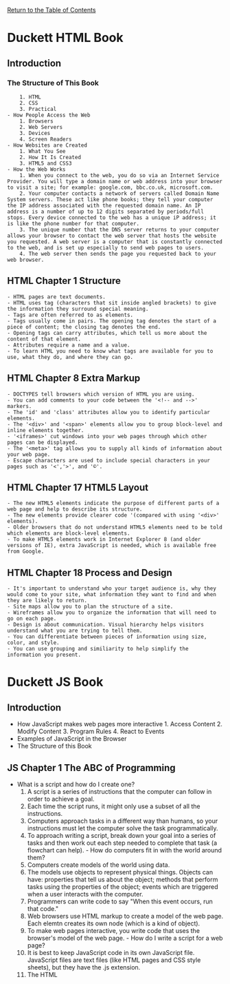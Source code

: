 [Return to the Table of Contents](README.md)

# Duckett HTML Book
 ## Introduction
  ### The Structure of This Book
        1. HTML
        2. CSS
        3. Practical
    - How People Access the Web
        1. Browsers
        2. Web Servers
        3. Devices
        4. Screen Readers
    - How Websites are Created
        1. What You See
        2. How It Is Created
        3. HTML5 and CSS3
    - How the Web Works
        1. When you connect to the web, you do so via an Internet Service Provider. You will type a domain name or web address into your browser to visit a site; for example: google.com, bbc.co.uk, microsoft.com.
        2. Your computer contacts a network of servers called Domain Name System servers. These act like phone books; they tell your computer the IP address associated with the requested domain name. An IP address is a number of up to 12 digits separated by periods/full stops. Every device connected to the web has a unique iP address; it is like the phone number for that computer.
        3. The unique number that the DNS server returns to your computer allows your browser to contact the web server that hosts the website you requested. A web server is a computer that is constantly connected to the web, and is set up especially to send web pages to users.
        4. The web server then sends the page you requested back to your web browser.
 ## HTML Chapter 1 Structure
    - HTML pages are text documents.
    - HTML uses tag (characters that sit inside angled brackets) to give the information they surround special meaning.
    - Tags are often referred to as elements.
    - Tags usually come in pairs. The opening tag denotes the start of a piece of content; the closing tag denotes the end.
    - Opening tags can carry attributes, which tell us more about the content of that element.
    - Attributes require a name and a value.
    - To learn HTML you need to know what tags are available for you to use, what they do, and where they can go.
 ## HTML Chapter 8 Extra Markup
    - DOCTYPES tell browsers which version of HTML you are using.
    - You can add comments to your code between the '<!-- and -->' markers. 
    - The 'id' and 'class' attributes allow you to identify particular elements.
    - The '<div>' and '<span>' elements allow you to group block-level and inline elements together.
    - '<iframes>' cut windows into your web pages through which other pages can be displayed.
    - The '<meta>' tag allows you to supply all kinds of information about your web page.
    - Escape characters are used to include special characters in your pages such as '<','>', and '©'. 
 ## HTML Chapter 17 HTML5 Layout    
    - The new HTML5 elements indicate the purpose of different parts of a web page and help to describe its structure.
    - The new elements provide clearer code '(compared with using '<div>' elements).
    - Older browsers that do not understand HTML5 elements need to be told which elements are block-level elements.
    - To make HTML5 elements work in Internet Explorer 8 (and older versions of IE), extra JavaScript is needed, which is available free from Google.
 ## HTML Chapter 18 Process and Design
    - It's important to understand who your target audience is, why they would come to your site, what information they want to find and when they are likely to return.
    - Site maps allow you to plan the structure of a site.
    - Wireframes allow you to organize the information that will need to go on each page.
    - Design is about communication. Visual hierarchy helps visitors understand what you are trying to tell them.
    - You can differentiate between pieces of information using size, color, and style.
    - You can use grouping and similiarity to help simplify the information you present.
# Duckett JS Book
 ## Introduction
  - How JavaScript makes web pages more interactive
        1. Access Content
        2. Modify Content
        3. Program Rules
        4. React to Events
  - Examples of JavaScript in the Browser
  - The Structure of this Book
 ## JS Chapter 1 The ABC of Programming
   - What is a script and how do I create one? 
        1. A script is a series of instructions that the computer can follow in order to achieve a goal.
        2. Each time the script runs, it might only use a subset of all the instructions.
        3. Computers approach tasks in a different way than humans, so your instructions must let the computer solve the task programmatically.
        4. To approach writing a script, break down your goal into a series of tasks and then work out each step needed to complete that task (a flowchart can help).
    - How do computers fit in with the world around them?
        1. Computers create models of the world using data.
        2. The models use objects to represent physical things. Objects can have: properties that tell us about the object; methods that perform tasks using the properties of the object; events which are triggered when a user interacts with the computer.
        3. Programmers can write code to say "When this event occurs, run that code."
        4. Web browsers use HTML markup to create a model of the web page. Each elemtn creates its own node (which is a kind of object).
        5. To make web pages interactive, you write code that uses the browser's model of the web page.
    - How do I write a script for a web page?
        1. It is best to keep JavaScript code in its own JavaScript file. JavaScript files are text files (like HTML pages and CSS style sheets), but they have the .js extension.
        2. The HTML <script> element is used in HTML pages to tell the browser to load the JavaScript file (rather like the <link> element can be used to load a CSS file).
        3. If you view the source code of the page in the browser, the JavaScript will not have changed the HTML, because the script works with the model of the web page that the browser has created.